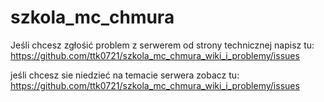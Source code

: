 # szkola_mc_chmura

Jeśli chcesz zgłośić problem z serwerem od strony technicznej napisz tu: https://github.com/ttk0721/szkola_mc_chmura_wiki_i_problemy/issues

jeśli chcesz sie niedzieć na temacie serwera zobacz tu: https://github.com/ttk0721/szkola_mc_chmura_wiki_i_problemy/issues
